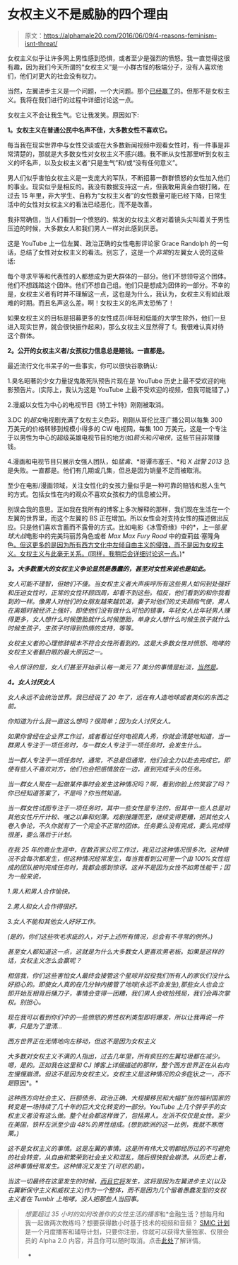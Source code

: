 # 女权主义不是威胁的四个理由

> 原文：<https://alphamale20.com/2016/06/09/4-reasons-feminism-isnt-threat/>

女权主义似乎让许多网上男性感到恐惧，或者至少是强烈的愤怒。我一直觉得这很有趣，因为我们今天所谓的“女权主义”是一小群古怪的极端分子，没有人喜欢他们，他们对更大的社会没有权力。

当然，左翼进步主义是一个问题，一个大问题。那个[已经赢了](https://blackdragonblog.com/2014/06/29/manosphere-activism/)的。但那不是女权主义。我将在我们进行的过程中详细讨论这一点。

女权主义不会让我生气。它让我发笑。原因如下:

**1。女权主义在普通公民中名声不佳，大多数女性不喜欢它。**

每当我在现实世界中与女性交谈或在大多数新闻视频中观看女性时，有一件事是非常清楚的，那就是大多数女性对女权主义不感兴趣。我不断从女性那里听到女权主义的坏名声，以及女权主义者“只是生气”和/或“没有任何意义”。

男人们似乎害怕女权主义是一支庞大的军队，不断招募一群群愤怒的女性加入他们的事业。现实似乎是相反的。我没有数据支持这一点，但我敢用真金白银打赌，在过去 15 年里，非大学生、自称为“女权主义者”的女性数量可能已经下降，日常生活中的女性对女权主义的看法已经恶化，而不是改善。

我非常确信，当人们看到一个愤怒的、紫发的女权主义者对着镜头尖叫着关于男性压迫的时候，大多数女人和我们男人一样对此感到厌恶。

这是 YouTube 上一位左翼、政治正确的女性电影评论家 Grace Randolph 的一句话，总结了女性对女权主义的看法。别忘了，这是一个*非常*的左翼女人说的这些话:

每个寻求平等和代表性的人都想成为更大群体的一部分。他们不想领导这个团体。他们不想践踏这个团体。他们不想自己组。他们只是想成为团体的一部分。不幸的是，女权主义者有时并不理解这一点，这也是为什么，我认为，女权主义有如此艰难的时期。而且名声这么差。啊！女权主义的名声太恐怖了！

如果女权主义的目标是招募更多的女性成员(年轻和低能的大学生除外，他们一旦进入现实世界，就会很快振作起来)，那么女权主义显然得了 f。我很难认真对待这个群体。

**2。公开的女权主义者/女孩权力信息总是赔钱。一直都是。**

最近流行文化书呆子的一些事实，你可以很快谷歌确认:

1.臭名昭著的少女力量捉鬼敢死队预告片现在是 YouTube 历史上最不受欢迎的电影预告片。(实际上，我认为这是 YouTube 上最不受欢迎的视频，但我可能错了。)

2.漫威以女性为中心的电视节目《特工卡特》刚刚被取消。

3.DC 的*超女*电视剧充满了女权主义色彩，刚刚从哥伦比亚广播公司以每集 300 万美元的价格转移到规模小得多的 CW 电视网，每集 100 万美元，这是一个专注于以男性为中心的超级英雄电视节目的地方(如*箭头*和*闪电侠*，这些节目非常赚钱。

4.漫画和电视节目只展示女强人团队，如*猛禽*、*哥谭市塞壬、*和 *X 战警 2013* 总是失败。一直都是。他们有几期或几集，但总是因为销量不足而被取消。

至少在电影/漫画领域，关注女性化的女孩力量似乎是一种可靠的赔钱和惹人生气的方式。包括女性在内的观众不喜欢女孩权力的信息被公开。

别误会我的意思。正如我在我所有的博客上多次解释的那样，我们现在生活在一个左翼的世界里，而这个左翼的 BS 正在增加。所以女性会对支持女性的描述做出反应。只是他们喜欢含蓄而不露骨的方式。比如电影《冰雪奇缘》中的*，上一部*星球大战*电影中的完美玛丽苏角色或者 *Max Max Fury Road* 中的查莉兹·塞隆角色[。但这更多的是因为所有西方文化中左倾自由主义的侵蚀，而不是因为女权主义。女权主义与此毫无关系。(同样，我稍后会详细讨论这一点。)](https://blackdragonblog.com/2015/06/01/mad-max-fury-road-feminism/)*

***3。大多数重大的女权主义争论显然是愚蠢的，甚至对女性来说也是如此。***

*女人可能不理智，但她们不傻。当女权主义者大声疾呼所有这些男人如何到处强奸和压迫女性时，正常的女性环顾四周，却看不到这些。相反，他们看到的和你我看到的一样。像男人对他们的女朋友越来越饥渴，妻子对他们的丈夫颐指气使，男人在离婚时被经济上强奸，即使他们没有做什么可怕的错事，年轻女人比年轻男人赚得更多，女人想什么时候堕胎就什么时候堕胎，单身女人想什么时候生孩子就什么时候生孩子，生孩子时得到热情的支持，等等。*

*女权主义者的心理修辞根本不符合女性所看到的。这是大多数女性对愤怒、咆哮的女权主义者翻白眼的最大原因之一。*

*令人惊讶的是，女人们甚至开始承认每一美元 77 美分的事情是扯淡，[当然是](https://www.youtube.com/watch?v=1oqyrflOQFc)。*

***4。女人讨厌女人***

*女人永远不会统治世界。我已经说了 20 年了，远在有人造地球或者类似的东西之前。*

*你知道为什么我一直这么想吗？很简单；因为女人讨厌女人。*

*如果你曾经在企业界工作过，或者看过任何电视真人秀，你就会清楚地知道，当一群男人专注于一项任务时，与一群女人专注于一项任务时，会发生什么。*

*当一群人专注于一项任务时，通常，不总是但通常，他们会全力以赴去完成它。即使有些人不喜欢对方，他们也会把感情放在一边，直到完成手头的任务。*

*当一群女人聚在一起做某件事时会发生这种情况吗？啊，看到你脸上的笑容了吗？你已经知道答案了，不是吗？你当然知道。*

*当一群女性试图专注于一项任务时，其中一些女性是专注的，但其中一些人总是对其他女性斤斤计较、嗤之以鼻和刻薄。戏剧接踵而至，继续变得更糟，把其他女人卷入争论，不久你就有了一个完全不正常的团体。任务要么没有完成，要么完成得很差，要么落后于计划。*

*在我 25 年的商业生涯中，在数百家公司工作过，我见过这种情况很多次。这种情况不会每次都发生，但这种情况经常发生，每当我看到公司里一个由 100%女性组成的团队按时完成任务时，我都会感到惊讶。这并不是因为女性不如男性能干；因为一般来说，*

*1.男人和男人合作愉快。*

*2.男人和女人合作得很好。*

*3.女人不能和其他女人好好工作。*

*(是的，你们这些吹毛求疵的人，对于上述所有情况，总会有不寻常的例外。)*

*甚至女人都知道这一点，这就是为什么大多数女人更喜欢男老板。如果是这样的话，女权主义怎么会赢呢？*

*相信我，你们这些害怕女人最终会接管这个星球并奴役我们所有人的家伙们没什么好担心的。即使女人真的在几分钟内接管了地球(永远不会发生),那些女人也会立即开始互相背后捅刀子，事情会变得一团糟，我们男人会收拾残局，我们会再次掌权。别担心。*

*现在我可以看到你们中的一些愤怒的男性权利类型即将爆发，所以让我再说一件事，只是为了澄清...*

*西方世界正在无情地向左移动，但这不是因为女权主义*

*大多数对女权主义不满的人指出，过去几年里，所有疯狂的左翼垃圾都在减少。嗯，是的。正如我在这里和 CJ 博客上详细描述的那样，整个西方世界正在从右向左慢慢崩溃。但这不是因为女权主义。女权主义是这种情况的众多*症状*之一，而不是*原因*。*

*这种西方向社会主义、巨额债务、政治正确、大规模移民和大幅扩张的福利国家的转变是一场持续了几十年的巨大文化转变的一部分。YouTube 上几个胖乎乎的女权主义者没有这么做。整个社会都这样做了，包括男人。左派不仅仅是女性。至少在美国，铁杆左派至少由 48%的男性组成。(想到欧洲的这一比例，我就不寒而栗。)*

*这不是女权主义的事情。这是左翼的事情。这是所有伟大文明都经历过的不可避免的社会转变，从自由和繁荣到社会主义和混乱，随后很快就会崩溃。从历史上看，这种事情经常发生。这种情况又发生了(可悲的是)。*

*当这一切最终在这里发生的时候，[而且它将](http://calebjonesblog.com/how-bad-will-it-get-what-exactly-will-happen/)发生，这将是因为左翼进步主义(以及右翼新保守主义和威权主义)作为一个整体，而不是因为几个留着愚蠢发型的女权主义者在 Tumblr 上咆哮。没人把那些人当回事。*

> *想要超过 35 小时的如何改善你的女性生活的播客*和*金融生活？想每月和我一起做两次教练吗？想要获得数小时基于技术的视频和音频？ [SMIC 计划](https://alphamale20.kartra.com/page/vIL17)是一个月度播客和辅导计划，只要你注册，你就可以获得大量独家、仅限会员的 Alpha 2.0 内容，并且你可以随时取消。点击[此处](https://alphamale20.kartra.com/page/vIL17)了解详情。
> 
> *